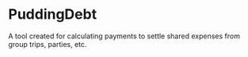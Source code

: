 # PuddingDebt
A tool created for calculating payments to settle shared expenses from group trips, parties, etc.

